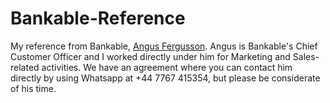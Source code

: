 # Bankable-Reference

My reference from Bankable, [Angus Fergusson](https://www.linkedin.com/in/angusfergnz/). Angus is Bankable's Chief Customer Officer and I worked directly under him for Marketing and Sales-related activities. We have an agreement where you can contact him directly by using Whatsapp at +44 7767 415354, but please be considerate of his time.
